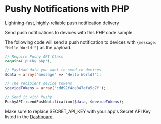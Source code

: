 # Pushy Notifications with PHP
Lightning-fast, highly-reliable push notification delivery

Send push notifications to devices with this PHP code sample.

The following code will send a push notification to devices with ````{message: "Hello World!"}```` as the payload.

````php
// Require Pushy API Class
require('pushy.php');

// Payload data you want to send to devices
$data = array('message' => 'Hello World!');

// The recipient device tokens
$deviceTokens = array('cdd92f4ce847efa5c7f');

// Send it with Pushy
PushyAPI::sendPushNotification($data, $deviceTokens);
````

Make sure to replace SECRET_API_KEY with your app's Secret API Key listed in the  [Dashboard](https://dashboard.pushy.me/).
